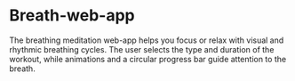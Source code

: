 # Breath-web-app
The breathing meditation web-app helps you focus or relax with visual and rhythmic breathing cycles. The user selects the type and duration of the workout, while animations and a circular progress bar guide attention to the breath.
